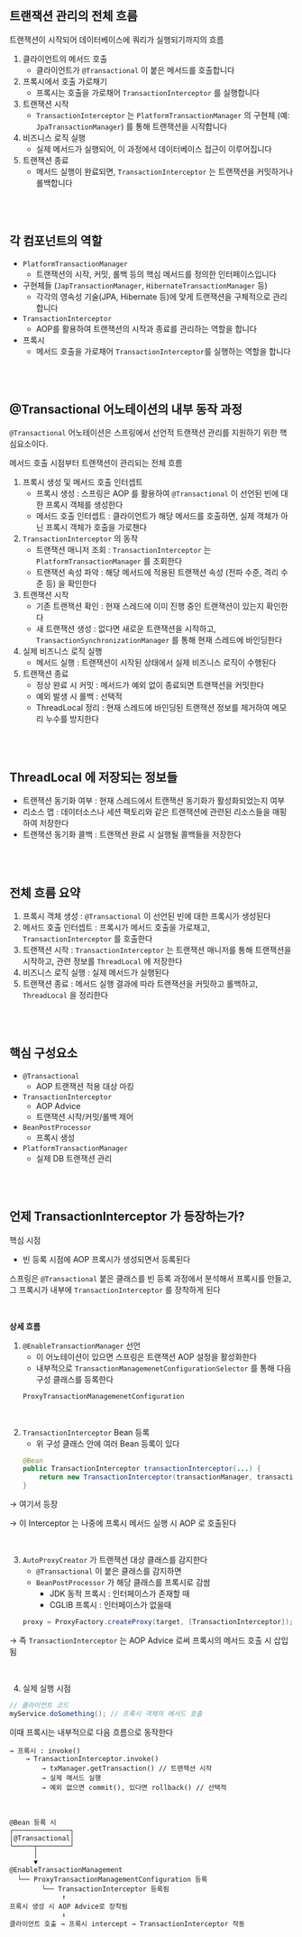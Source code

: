 ## 트랜잭션 관리의 전체 흐름

트랜잭션이 시작되어 데이터베이스에 쿼리가 실행되기까지의 흐름

1. 클라이언트의 메서드 호출
   - 클라이언트가 `@Transactional` 이 붙은 메서드를 호출합니다
2. 프록시에서 호출 가로채기
   - 프록시는 호출을 가로채어 `TransactionInterceptor` 를 실행합니다
3. 트랜잭션 시작
   - `TransactionInterceptor` 는 `PlatformTransactionManager` 의 구현체 (예: `JpaTransactionManager`) 를 통해 트랜잭션을 시작합니다
4. 비즈니스 로직 실행
   - 실제 메서드가 실행되어, 이 과정에서 데이터베이스 접근이 이루어집니다
5. 트랜잭션 종료
   - 메서드 실행이 완료되면, `TransactionInterceptor` 는 트랜잭션을 커밋하거나 롤백합니다

</br>
</br>

## 각 컴포넌트의 역할

- `PlatformTransactionManager`
  - 트랜잭션의 시작, 커밋, 롤백 등의 핵심 메서드를 정의한 인터페이스입니다
- 구현체들 (`JapTransactionManager`, `HibernateTransactionManager` 등)
  - 각각의 영속성 기술(JPA, Hibernate 등)에 맞게 트랜잭션을 구체적으로 관리합니다
- `TransactionInterceptor`
  - AOP를 활용하여 트랜잭션의 시작과 종료를 관리하는 역할을 합니다
- 프록시
  - 메서드 호출을 가로채어 `TransactionInterceptor`를 실행하는 역할을 합니다

</br>
</br>

## @Transactional 어노테이션의 내부 동작 과정

`@Transactional` 어노테이션은 스프링에서 선언적 트랜잭션 관리를 지원하기 위한 핵심요소이다.

메서드 호출 시점부터 트랜잭션이 관리되는 전체 흐름

1. 프록시 생성 및 메서드 호출 인터셉트
   - 프록시 생성 : 스프링은 AOP 를 활용하여 `@Transactional` 이 선언된 빈에 대한 프록시 객체를 생성한다
   - 메서드 호출 인터셉트 : 클라이언트가 해당 메서드를 호출하면, 실제 객체가 아닌 프록시 객체가 호출을 가로챈다
2. `TransactionInterceptor` 의 동작
   - 트랜잭션 매니저 조회 : `TransactionInterceptor` 는 `PlatformTransactionManager` 를 조회한다
   - 트랜잭션 속성 파악 : 해당 메서드에 적용된 트랜잭션 속성 (전파 수준, 격리 수준 등) 을 확인한다
3. 트랜잭션 시작
   - 기존 트랜잭션 확인 : 현재 스레드에 이미 진행 중인 트랜잭션이 있는지 확인한다
   - 새 트랜잭션 생성 : 없다면 새로운 트랜잭션을 시작하고, `TransactionSynchronizationManager` 를 통해 현재 스레드에 바인딩한다
4. 실제 비즈니스 로직 실행
   - 메서드 실행 : 트랜잭션이 시작된 상태에서 실제 비즈니스 로직이 수행된다
5. 트랜잭션 종료
   - 정상 완료 시 커밋 : 메서드가 예외 없이 종료되면 트랜잭션을 커밋한다
   - 예외 발생 시 롤백 : 선택적
   - ThreadLocal 정리 : 현재 스레드에 바인딩된 트랜잭션 정보를 제거하여 메모리 누수를 방지한다

</br>
</br>

## ThreadLocal 에 저장되는 정보들

- 트랜잭션 동기화 여부 : 현재 스레드에서 트랜잭션 동기화가 활성화되었는지 여부
- 리소스 맵 : 데이터소스나 세션 팩토리와 같은 트랜잭션에 관련된 리소스들을 매핑하여 저장한다
- 트랜잭션 동기화 콜백 : 트랜잭션 완료 시 실행될 콜백들을 저장한다

</br>
</br>

## 전체 흐름 요약

1. 프록시 객체 생성 : `@Transactional` 이 선언된 빈에 대한 프록시가 생성된다
2. 메서드 호출 인터셉트 : 프록시가 메서드 호출을 가로채고, `TransactionInterceptor` 를 호출한다
3. 트랜잭션 시작 : `TransactionInterceptor` 는 트랜잭션 매니저를 통해 트랜잭션을 시작하고, 관련 정보를 `ThreadLocal` 에 저장한다
4. 비즈니스 로직 실행 : 실제 메서드가 실행된다
5. 트랜잭션 종료 : 메서드 실행 결과에 따라 트랜잭션을 커밋하고 롤백하고, `ThreadLocal` 을 정리한다

</br>
</br>

## 핵심 구성요소

- `@Transactional`
  - AOP 트랜잭션 적용 대상 마킹
- `TransactionInterceptor`
  - AOP Advice
  - 트랜잭션 시작/커밋/롤백 제어
- `BeanPostProcessor`
  - 프록시 생성
- `PlatformTransactionManager`
  - 실제 DB 트랜잭션 관리

</br>
</br>

## 언제 TransactionInterceptor 가 등장하는가?

핵심 시점

- 빈 등록 시점에 AOP 프록시가 생성되면서 등록된다

스프링은 `@Transactional` 붙은 클래스를 빈 등록 과정에서 분석해서 프록시를 만들고, 그 프록시가 내부에 `TransactionInterceptor` 를 장착하게 된다

</br>

**상세 흐름**

1. `@EnableTransactionManager` 선언
   - 이 어노테이션이 있으면 스프링은 트랜잭션 AOP 설정을 활성화한다
   - 내부적으로 `TransactionManagemenetConfigurationSelector` 를 통해 다음 구성 클래스를 등록한다
   ```java
   ProxyTransactionManagemenetConfiguration
   ```

</br>

2. `TransactionInterceptor` Bean 등록
   - 위 구성 클래스 안에 여러 Bean 등록이 있다
   ```java
   @Bean
   public TransactionInterceptor transactionInterceptor(...) {
       return new TransactionInterceptor(transactionManager, transactionAttributeSource);
   }
   ```

→ 여기서 등장

→ 이 Interceptor 는 나중에 프록시 메서드 실행 시 AOP 로 호출된다

</br>

3. `AutoProxyCreator` 가 트랜잭션 대상 클래스를 감지한다
   - `@Transactional` 이 붙은 클래스를 감지하면
   - `BeanPostProcessor` 가 해당 클래스를 프록시로 감쌈
     - JDK 동적 프록시 : 인터페이스가 존재할 때
     - CGLIB 프록시 : 인터페이스가 없을때
   ```java
   proxy = ProxyFactory.createProxy(target, [TransactionInterceptor]);
   ```

→ 즉 `TransactionInterceptor` 는 AOP Advice 로써 프록시의 메서드 호출 시 삽입됨

</br>

4. 실제 실행 시점

```java
// 클라이언트 코드
myService.doSomething(); // 프록시 객체의 메서드 호출
```

이때 프록시는 내부적으로 다음 흐름으로 동작한다

```plain
→ 프록시 : invoke()
    → TransactionInterceptor.invoke()
        → txManager.getTransaction() // 트랜잭션 시작
        → 실제 메서드 실행
        → 예외 없으면 commit(), 있다면 rollback() // 선택적
```

</br>

```plain
@Bean 등록 시
┌──────────────┐
│@Transactional│
└─────┬────────┘
      │
      ▼
@EnableTransactionManagement
  └── ProxyTransactionManagementConfiguration 등록
        └── TransactionInterceptor 등록됨
             ↑
프록시 생성 시 AOP Advice로 장착됨
             ↓
클라이언트 호출 → 프록시 intercept → TransactionInterceptor 작동
```
